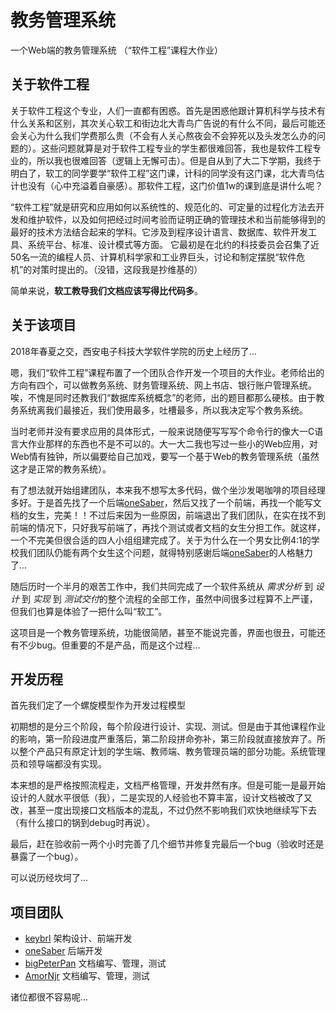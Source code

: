 # 教务管理系统
一个Web端的教务管理系统 （“软件工程”课程大作业）

## 关于软件工程

关于软件工程这个专业，人们一直都有困惑。首先是困惑他跟计算机科学与技术有什么关系和区别，其次关心软工和街边北大青鸟广告说的有什么不同，最后可能还会关心为什么我们学费那么贵（不会有人关心熬夜会不会猝死以及头发怎么办的问题的）。这些问题就算是对于软件工程专业的学生都很难回答，我也是软件工程专业的，所以我也很难回答（逻辑上无懈可击）。但是自从到了大二下学期，我终于明白了，软工的同学要学“软件工程”这门课，计科的同学没有这门课，北大青鸟估计也没有（心中充溢着自豪感）。那软件工程，这门价值1w的课到底是讲什么呢？

“软件工程”就是研究和应用如何以系统性的、规范化的、可定量的过程化方法去开发和维护软件，以及如何把经过时间考验而证明正确的管理技术和当前能够得到的最好的技术方法结合起来的学科。它涉及到程序设计语言、数据库、软件开发工具、系统平台、标准、设计模式等方面。 它最初是在北约的科技委员会召集了近50名一流的编程人员、计算机科学家和工业界巨头，讨论和制定摆脱“软件危机”的对策时提出的。（没错，这段我是抄维基的）

简单来说，**软工教导我们文档应该写得比代码多**。

## 关于该项目

2018年春夏之交，西安电子科技大学软件学院的历史上经历了...

嗯，我们“软件工程”课程布置了一个团队合作开发一个项目的大作业。老师给出的方向有四个，可以做教务系统、财务管理系统、网上书店、银行账户管理系统。唉，不愧是同时还教我们“数据库系统概念”的老师，出的题目都那么硬核。由于教务系统离我们最接近，我们使用最多，吐槽最多，所以我决定写个教务系统。

当时老师并没有要求应用的具体形式，一般来说随便写写写个命令行的像大一C语言大作业那样的东西也不是不可以的。大一大二我也写过一些小的Web应用，对Web情有独钟，所以偏要给自己加戏，要写一个基于Web的教务管理系统（虽然这才是正常的教务系统）。

有了想法就开始组建团队，本来我不想写太多代码，做个坐沙发喝咖啡的项目经理多好。于是首先找了一个后端[oneSaber](https://github.com/oneSaber)，然后又找了一个前端，再找一个能写文档的女生，完美！！不过后来因为一些原因，前端退出了我们团队，在实在找不到前端的情况下，只好我写前端了，再找个测试或者文档的女生分担工作。就这样，一个不完美但很合适的四人小组组建完成了。关于为什么在一个男女比例4:1的学校我们团队仍能有两个女生这个问题，就得特别感谢后端[oneSaber](https://github.com/oneSaber)的人格魅力了...

随后历时一个半月的艰苦工作中，我们共同完成了一个软件系统从 *需求分析* 到 *设计* 到 *实现* 到 *测试交付*的整个流程的全部工作，虽然中间很多过程算不上严谨，但我们也算是体验了一把什么叫“软工”。

这项目是一个教务管理系统，功能很简陋，甚至不能说完善，界面也很丑，可能还有不少bug。但重要的不是产品，而是这个过程...

## 开发历程

首先我们定了一个螺旋模型作为开发过程模型

初期想的是分三个阶段，每个阶段进行设计、实现、测试。但是由于其他课程作业的影响，第一阶段进度严重落后，第二阶段拼命弥补，第三阶段就直接放弃了。所以整个产品只有原定计划的学生端、教师端、教务管理员端的部分功能。系统管理员和领导端都没有实现。

本来想的是严格按照流程走，文档严格管理，开发井然有序。但是可能一是最开始设计的人就水平很低（我），二是实现的人经验也不算丰富，设计文档被改了又改，甚至一度出现接口文档版本的混乱，不过仍然不影响我们欢快地继续写下去（有什么接口的锅到debug时再说）。

最后，赶在验收前一两个小时完善了几个细节并修复完最后一个bug（验收时还是暴露了一个bug）。

可以说历经坎坷了...

## 项目团队

- [keybrl](https://github.com/keybrl) 架构设计、前端开发
- [oneSaber](https://github.com/oneSaber) 后端开发
- [bigPeterPan](https://github.com/bigPeterPan) 文档编写、管理，测试
- [AmorNjr](https://github.com/AmorNjr) 文档编写、管理，测试

诸位都很不容易呢...

